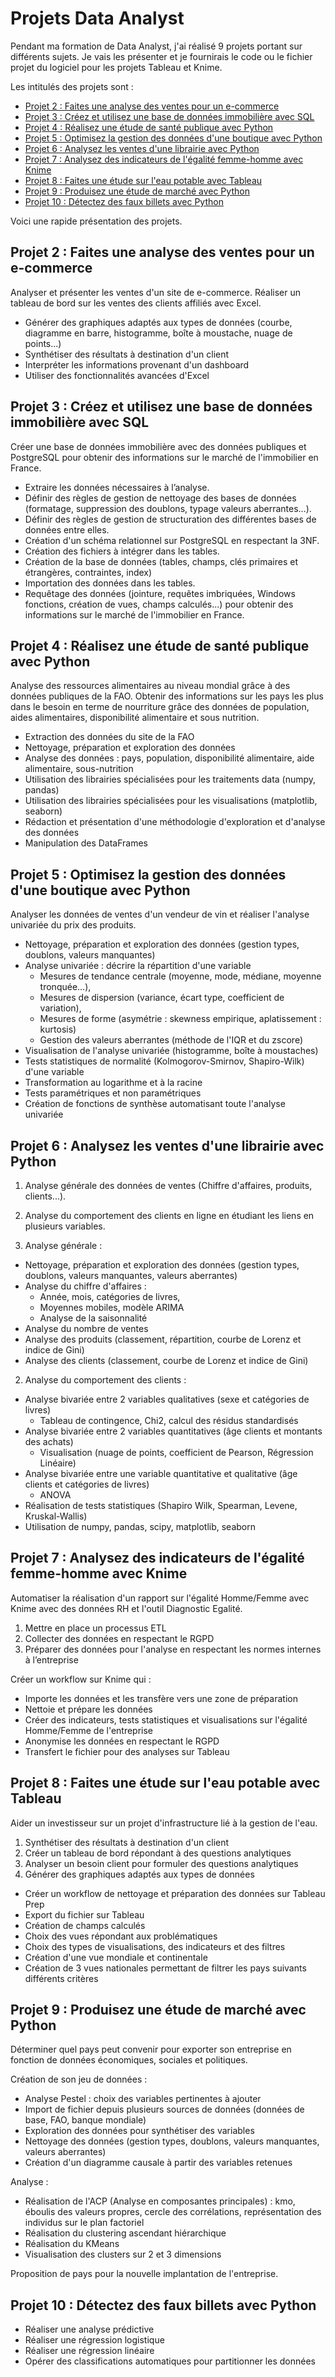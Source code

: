 # Projets Data Analyst

Pendant ma formation de Data Analyst, j'ai réalisé 9 projets portant sur différents sujets.
Je vais les présenter et je fournirais le code ou le fichier projet du logiciel pour les projets Tableau et Knime.

Les intitulés des projets sont :
- [Projet 2 : Faites une analyse des ventes pour un e-commerce](https://github.com/raphaelbelleil/Projets_Data/tree/main/Projet%202)
- [Projet 3 : Créez et utilisez une base de données immobilière avec SQL](https://github.com/raphaelbelleil/Projets_Data/tree/main/Projet%203)
- [Projet 4 : Réalisez une étude de santé publique avec Python](https://github.com/raphaelbelleil/Projets_Data/tree/main/Projet%204)
- [Projet 5 : Optimisez la gestion des données d'une boutique avec Python](https://github.com/raphaelbelleil/Projets_Data/tree/main/Projet%205)
- [Projet 6 : Analysez les ventes d'une librairie avec Python](https://github.com/raphaelbelleil/Projets_Data/tree/main/Projet%206)
- [Projet 7 : Analysez des indicateurs de l'égalité femme-homme avec Knime](https://github.com/raphaelbelleil/Projets_Data/tree/main/Projet%207)
- [Projet 8 : Faites une étude sur l'eau potable avec Tableau](https://github.com/raphaelbelleil/Projets_Data/tree/main/Projet%208)
- [Projet 9 : Produisez une étude de marché avec Python](https://github.com/raphaelbelleil/Projets_Data/tree/main/Projet%209)
- [Projet 10 : Détectez des faux billets avec Python](https://github.com/raphaelbelleil/Projets_Data/tree/main/Projet%2010)

Voici une rapide présentation des projets.

## Projet 2 : Faites une analyse des ventes pour un e-commerce

Analyser et présenter les ventes d'un site de e-commerce.
Réaliser un tableau de bord sur les ventes des clients affiliés avec Excel.

- Générer des graphiques adaptés aux types de données (courbe, diagramme en barre, histogramme, boîte à moustache, nuage de points...)
- Synthétiser des résultats à destination d'un client
- Interpréter les informations provenant d'un dashboard
- Utiliser des fonctionnalités avancées d'Excel

## Projet 3 : Créez et utilisez une base de données immobilière avec SQL

Créer une base de données immobilière avec des données publiques et PostgreSQL pour obtenir des informations sur le marché de l'immobilier en France.

- Extraire les données nécessaires à l’analyse.
- Définir des règles de gestion de nettoyage des bases de données (formatage, suppression des doublons, typage valeurs aberrantes…).
- Définir des règles de gestion de structuration des différentes bases de données entre elles.
- Création d'un schéma relationnel sur PostgreSQL en respectant la 3NF.
- Création des fichiers à intégrer dans les tables.
- Création de la base de données (tables, champs, clés primaires et étrangères, contraintes, index)
- Importation des données dans les tables.
- Requêtage des données (jointure, requêtes imbriquées, Windows fonctions, création de vues, champs calculés...) pour obtenir des informations sur le marché de l'immobilier en France.



## Projet 4 : Réalisez une étude de santé publique avec Python

Analyse des ressources alimentaires au niveau mondial grâce à des données publiques de la FAO.
Obtenir des informations sur les pays les plus dans le besoin en terme de nourriture grâce des données de population, aides alimentaires, disponibilité alimentaire et sous nutrition.

- Extraction des données du site de la FAO
- Nettoyage, préparation et exploration des données
- Analyse des données : pays, population, disponibilité alimentaire, aide alimentaire, sous-nutrition
- Utilisation des librairies spécialisées pour les traitements data (numpy, pandas)
- Utilisation des librairies spécialisées pour les visualisations (matplotlib, seaborn)
- Rédaction et présentation d'une méthodologie d'exploration et d'analyse des données
- Manipulation des DataFrames



## Projet 5 : Optimisez la gestion des données d'une boutique avec Python

Analyser les données de ventes d'un vendeur de vin et réaliser l'analyse univariée du prix des produits.

- Nettoyage, préparation et exploration des données (gestion types, doublons, valeurs manquantes)
- Analyse univariée : décrire la répartition d'une variable
    -	Mesures de tendance centrale (moyenne, mode, médiane, moyenne tronquée...), 
    -	Mesures de dispersion (variance, écart type, coefficient de variation), 
    -	Mesures de forme (asymétrie : skewness empirique, aplatissement : kurtosis)
    - Gestion des valeurs aberrantes (méthode de l'IQR et du zscore)
- Visualisation de l'analyse univariée (histogramme, boîte à moustaches)
- Tests statistiques de normalité (Kolmogorov-Smirnov, Shapiro-Wilk) d'une variable
- Transformation au logarithme et à la racine
- Tests paramétriques et non paramétriques
- Création de fonctions de synthèse automatisant toute l'analyse univariée



## Projet 6 : Analysez les ventes d'une librairie avec Python

1.	Analyse générale des données de ventes (Chiffre d'affaires, produits, clients...).
2.	Analyse du comportement des clients en ligne en étudiant les liens en plusieurs variables.

1.	Analyse générale :
- Nettoyage, préparation et exploration des données (gestion types, doublons, valeurs manquantes, valeurs aberrantes)
- Analyse du chiffre d'affaires :
    -	Année, mois, catégories de livres, 
    -	Moyennes mobiles, modèle ARIMA
    -	Analyse de la saisonnalité
- Analyse du nombre de ventes
- Analyse des produits (classement, répartition, courbe de Lorenz et indice de Gini)
- Analyse des clients (classement, courbe de Lorenz et indice de Gini)

2.	Analyse du comportement des clients :
- Analyse bivariée entre 2 variables qualitatives (sexe et catégories de livres)
    -	Tableau de contingence, Chi2, calcul des résidus standardisés
- Analyse bivariée entre 2 variables quantitatives (âge clients et montants des achats)
    -	Visualisation (nuage de points, coefficient de Pearson, Régression Linéaire)
- Analyse bivariée entre une variable quantitative et qualitative (âge clients et catégories de livres)
    -	ANOVA
- Réalisation de tests statistiques (Shapiro Wilk, Spearman, Levene, Kruskal-Wallis)
- Utilisation de numpy, pandas, scipy, matplotlib, seaborn


## Projet 7 : Analysez des indicateurs de l'égalité femme-homme avec Knime

Automatiser la réalisation d'un rapport sur l'égalité Homme/Femme avec Knime avec des données RH et l'outil Diagnostic Egalité.

1.	Mettre en place un processus ETL
2.	Collecter des données en respectant le RGPD
3.	Préparer des données pour l'analyse en respectant les normes internes à l’entreprise

Créer un workflow sur Knime qui : 
- Importe les données et les transfère vers une zone de préparation
- Nettoie et prépare les données
- Créer des indicateurs, tests statistiques et visualisations sur l'égalité Homme/Femme de l'entreprise
- Anonymise les données en respectant le RGPD
- Transfert le fichier pour des analyses sur Tableau


## Projet 8 : Faites une étude sur l'eau potable avec Tableau
Aider un investisseur sur un projet d'infrastructure lié à la gestion de l'eau.

1.	Synthétiser des résultats à destination d'un client
2.	Créer un tableau de bord répondant à des questions analytiques
3.	Analyser un besoin client pour formuler des questions analytiques
4.	Générer des graphiques adaptés aux types de données

- Créer un workflow de nettoyage et préparation des données sur Tableau Prep
- Export du fichier sur Tableau
- Création de champs calculés
- Choix des vues répondant aux problématiques
- Choix des types de visualisations, des indicateurs et des filtres
- Création d'une vue mondiale et continentale
- Création de 3 vues nationales permettant de filtrer les pays suivants différents critères 



## Projet 9 : Produisez une étude de marché avec Python

Déterminer quel pays peut convenir pour exporter son entreprise en fonction de données économiques, sociales et politiques.

Création de son jeu de données :
- Analyse Pestel : choix des variables pertinentes à ajouter
- Import de fichier depuis plusieurs sources de données (données de base, FAO, banque mondiale)
- Exploration des données pour synthétiser des variables
- Nettoyage des données (gestion types, doublons, valeurs manquantes, valeurs aberrantes)
- Création d'un diagramme causale à partir des variables retenues

Analyse : 
- Réalisation de l'ACP (Analyse en composantes principales) : kmo, éboulis des valeurs propres, cercle des corrélations, représentation des individus sur le plan factoriel
- Réalisation du clustering ascendant hiérarchique
- Réalisation du KMeans
- Visualisation des clusters sur 2 et 3 dimensions

Proposition de pays pour la nouvelle implantation de l'entreprise.


## Projet 10 : Détectez des faux billets avec Python
- Réaliser une analyse prédictive
- Réaliser une régression logistique
- Réaliser une régression linéaire
- Opérer des classifications automatiques pour partitionner les données



